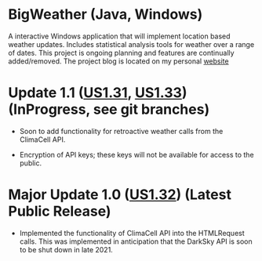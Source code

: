 # BigWeather (Java, Windows)
A interactive Windows application that will implement location based weather updates. Includes statistical analysis tools for weather over a range of dates. This project is ongoing planning and features are continually added/removed. The project blog is located on my personal [website](https://billthan.dev/bigweather.html)

# Update 1.1 ([US1.31](https://github.com/billthan/BigWeather/tree/US1.31), [US1.33](https://github.com/billthan/BigWeather/tree/US1.33)) (InProgress, see git branches)
* Soon to add functionality for retroactive weather calls from the ClimaCell API. 

* Encryption of API keys; these keys will not be available for access to the public. 

# Major Update 1.0 ([US1.32](https://github.com/billthan/BigWeather/tree/US1.32)) (Latest Public Release)
* Implemented the functionality of ClimaCell API into the HTMLRequest calls. This was implemented in anticipation that the DarkSky API is soon to be shut down in late 2021. 
